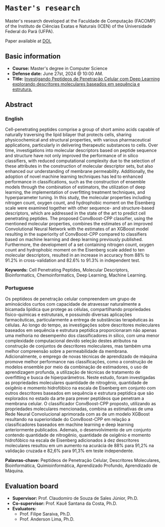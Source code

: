 # `Master's research`
Master's research developed at the Faculdade de Computação (FACOMP) of the Instituto de Ciências Exatas e Naturais (ICEN) of the Universidade Federal do Pará (UFPA).

Paper available at [DOI.](https://doi.org/10.1371/journal.pone.0305253)

## Basic information

- **Course:** Master's degree in Computer Science
- **Defense date:** June 27st, 2024 @ 10:00 AM.
- **Title:** [Investigando Peptídeos de Penetração Celular com Deep Learning explorando descritores moleculares baseados em sequência e estrutura.](https://drive.google.com/file/d/19fDxIjXqhp7hGfoHONxSpYryhZ3TI03F/view)

## Abstract

### English

Cell-penetrating peptides comprise a group of short amino acids capable of naturally traversing the lipid bilayer that protects cells, sharing physicochemical and structural properties, with various pharmaceutical applications, particularly in delivering therapeutic substances to cells. Over time, investigations into molecular descriptors based on peptide sequence and structure have not only improved the performance of in silico classifiers, with reduced computational complexity due to the selection of these attributes in the construction of molecular descriptor sets, but also enhanced our understanding of membrane permeability. Additionally, the adoption of novel machine learning techniques has led to enhanced performance in classifications, such as the construction of ensemble models through the combination of estimators, the utilization of deep learning, the implementation of overfitting treatment techniques, and hyperparameter tuning. In this study, the molecular properties including nitrogen count, oxygen count, and hydrophobic moment on the Eisenberg scale were examined together with other sequence- and structure-based descriptors, which are addressed in the state of the art to predict cell penetrating peptides. The proposed ConvBoost-CPP classifier, using the mentioned molecular properties, combines the estimates of an improved Convolutional Neural Network with the estimates of an XGBoost model resulting in the superiority of ConvBoost-CPP compared to classifiers based on machine learning and deep learning previously published. Furthermore, the development of a set containing nitrogen count, oxygen count and hydrophobic moment on the Eisenberg scale added to ten molecular descriptors, resulted in an increase in accuracy from 88% to 91.2% in cross-validation and 82.6% to 91.3% in independent test.

**Keywords:** Cell Penetrating Peptides, Molecular Descriptors, Bioinformatics, Chemoinformatics, Deep Learning, Machine Learning.
### Portuguese

Os peptídeos de penetração celular compreendem um grupo de aminoácidos curtos com capacidade de atravessar naturalmente a bicamada lipídica que protege as células, compartilhando propriedades físico-químicas e estruturais, e possuindo diversas aplicações farmacêuticas, particularmente a entrega de substâncias terapêuticas às células. Ao longo do tempo, as investigações sobre descritores moleculares baseados em sequência e estrutura peptídica proporcionaram não apenas uma melhoria no desempenho dos classificadores in silico, com uma menor complexidade computacional devido seleção destes atributos na construção de conjuntos de descritores moleculares, mas também uma melhor compreensão sobre a permeabilidade da membrana. Adicionalmente, o emprego de novas técnicas de aprendizado de máquina promove melhor performance nas classificações, como a construção de modelos ensemble por meio da combinação de estimadores, o uso de aprendizagem profunda, a utilização de técnicas de tratamento de overfitting e busca de hiperparâmetros. Neste estudo, foram investigadas as propriedades moleculares quantidade de nitrogênio, quantidade de oxigênio e momento hidrofóbico na escala de Eisenberg em conjunto com outros descritores baseados em sequência e estrutura peptídica que são explorados no estado da arte para prever peptídeos que penetram a membrana celular. O classificador ConvBoost-CPP proposto, utilizando as propriedades moleculares mencionadas, combina as estimativas de uma Rede Neural Convolucional aprimorada com as de um modelo XGBoost resultando na superioridade do ConvBoost-CPP em relação a classificadores baseados em machine learning e deep learning anteriormente publicados. Ademais, o desenvolvimento de um conjunto contendo quantidade de nitrogênio, quantidade de oxigênio e momento hidrofóbico na escala de Eisenberg adicionados à dez descritores moleculares resultou em um aumento na acurácia de 88% para 91,2% na validação cruzada e 82,6% para 91,3% em teste independente.

**Palavras-chave:** Peptídeos de Penetração Celular, Descritores Moleculares, Bioinformática, Quimioinformática, Aprendizado Profundo, Aprendizado de Máquina.

## Evaluation board

- **Supervisor:** Prof. Claudomiro de Souza de Sales Júnior, Ph.D.
- **Co-supervisor:** Prof. Kauê Santana da Costa, Ph.D.
- **Evaluators:**
  - Prof. Filipe Saraiva, Ph.D.
  - Prof. Anderson Lima, Ph.D.
